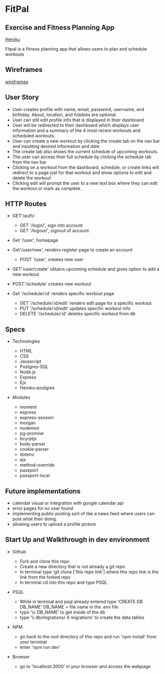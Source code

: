 # FitPal 
## Exercise and Fitness Planning App 
[Heroku](https://fitpaltracker.herokuapp.com/)

Fitpal is a fitness planning app that allows users to plan and schedule workouts 

## Wireframes
[wireframes](https://imgur.com/a/3koTcDB)

## User Story
- User creates profile with name, email, password, username, and birthday. About, location, and hobbies are optional.
- User can still edit profile info that is displayed in their dashboard
- User will be redirected to their dashboard which displays user information and a summary of the 4 most recent workouts and scheduled workouts.
- User can create a new workout by clicking the create tab on the nav bar and inputting desired information and date
- The create tab also shows the current schedule of upcoming workouts.
- The user can access their full schedule by clicking the schedule tab from the nav bar
- Clicking on a workout from the dashboard, schedule, or create links will redirect to a page just for that workout and show options to edit and delete the workout
- Clicking edit will prompt the user to a new text box where they can edit the workout or mark as complete.

## HTTP Routes
- GET'/auth/
  - GET '/login/', sign into account
  - GET '/logout/', signout of account 
- Get '/user', homepage
- Get'/user/new', renders register page to create an account
  - POST '/user', creates new user
- GET'/user/create' obtains upcoming schedule and gives option to add a new workout
- POST'/schedule' creates new workout 

- Get '/schedule/:id' renders specific workout page
  - GET '/schedule/:id/edit' renders edit page for a specific workout
  - PUT '/schedule/:id/edit' updates specific workout info
  - DELETE '/schedule/:id' deletes specific workout from db 

## Specs
- Technologies
  - HTML 
  - CSS 
  - Javascript
  - Postgres-SQL
  - Node.js
  - Express
  - Ejs
  - Heroku-postgres

- Modules
  - moment
  - express
  - express-session
  - morgan
  - nodemon
  - pg-promise
  - bcyrptjs
  - body-parser
  - cookie-parser
  - dotenv
  - ejs
  - method-override
  - passport
  - passport-local

## Future implementations 
  - calendar visual or integration with google calendar api
  - error pages for no user found 
  - implementing public posting sort of like a news feed where users can post what their doing. 
  - allowing users to upload a profile picture 
  
 
## Start Up and Walkthrough in dev environment 
- Github
  - Fork and clone this repo 
  - Create a new directory that is not already a git repo
  - In terminal type 'git clone ['this repo link'] where this repo link is the link from the forked repo
  - In terminal cd into this repo and type PSQL 

- PSQL
  - While in terminal and psql already entered type 'CREATE DB DB_NAME' DB_NAME = file name in the .env file
  - type '\c DB_NAME' to get inside of the db 
  - type '\i db/migrations/ 4 migrations' to create the data tables 
- NPM
  - go back to the root directory of this repo and run 'npm install' from your terminal 
  - enter 'npm run dev'
- Browser
  - go to 'localhost:3000' in your browser and access the webpage
  

